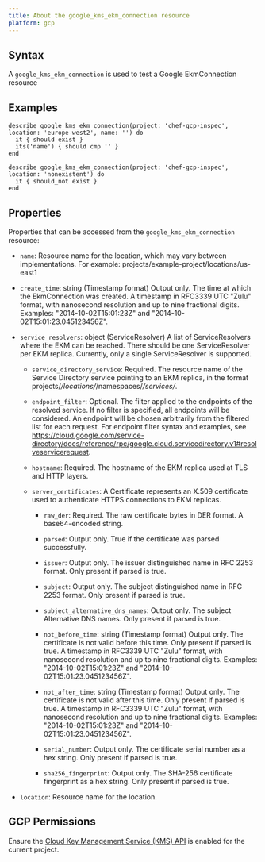 ```yaml
---
title: About the google_kms_ekm_connection resource
platform: gcp
---
```


## Syntax
A `google_kms_ekm_connection` is used to test a Google EkmConnection resource

## Examples
```
describe google_kms_ekm_connection(project: 'chef-gcp-inspec', location: 'europe-west2', name: '') do
  it { should exist }
  its('name') { should cmp '' }
end

describe google_kms_ekm_connection(project: 'chef-gcp-inspec', location: 'nonexistent') do
  it { should_not exist }
end
```

## Properties
Properties that can be accessed from the `google_kms_ekm_connection` resource:


  * `name`: Resource name for the location, which may vary between implementations. For example: projects/example-project/locations/us-east1

  * `create_time`: string (Timestamp format) Output only. The time at which the EkmConnection was created. A timestamp in RFC3339 UTC "Zulu" format, with nanosecond resolution and up to nine fractional digits. Examples: "2014-10-02T15:01:23Z" and "2014-10-02T15:01:23.045123456Z".

  * `service_resolvers`: object (ServiceResolver) A list of ServiceResolvers where the EKM can be reached. There should be one ServiceResolver per EKM replica. Currently, only a single ServiceResolver is supported.

    * `service_directory_service`: Required. The resource name of the Service Directory service pointing to an EKM replica, in the format projects/*/locations/*/namespaces/*/services/*.

    * `endpoint_filter`: Optional. The filter applied to the endpoints of the resolved service. If no filter is specified, all endpoints will be considered. An endpoint will be chosen arbitrarily from the filtered list for each request. For endpoint filter syntax and examples, see https://cloud.google.com/service-directory/docs/reference/rpc/google.cloud.servicedirectory.v1#resolveservicerequest.

    * `hostname`: Required. The hostname of the EKM replica used at TLS and HTTP layers.

    * `server_certificates`: A Certificate represents an X.509 certificate used to authenticate HTTPS connections to EKM replicas.

      * `raw_der`: Required. The raw certificate bytes in DER format. A base64-encoded string.

      * `parsed`: Output only. True if the certificate was parsed successfully.

      * `issuer`: Output only. The issuer distinguished name in RFC 2253 format. Only present if parsed is true.

      * `subject`: Output only. The subject distinguished name in RFC 2253 format. Only present if parsed is true.

      * `subject_alternative_dns_names`: Output only. The subject Alternative DNS names. Only present if parsed is true.

      * `not_before_time`: string (Timestamp format) Output only. The certificate is not valid before this time. Only present if parsed is true. A timestamp in RFC3339 UTC "Zulu" format, with nanosecond resolution and up to nine fractional digits. Examples: "2014-10-02T15:01:23Z" and "2014-10-02T15:01:23.045123456Z".

      * `not_after_time`: string (Timestamp format) Output only. The certificate is not valid after this time. Only present if parsed is true. A timestamp in RFC3339 UTC "Zulu" format, with nanosecond resolution and up to nine fractional digits. Examples: "2014-10-02T15:01:23Z" and "2014-10-02T15:01:23.045123456Z".

      * `serial_number`: Output only. The certificate serial number as a hex string. Only present if parsed is true.

      * `sha256_fingerprint`: Output only. The SHA-256 certificate fingerprint as a hex string. Only present if parsed is true.

  * `location`: Resource name for the location.


## GCP Permissions

Ensure the [Cloud Key Management Service (KMS) API](https://console.cloud.google.com/apis/library/cloudkms.googleapis.com/) is enabled for the current project.
